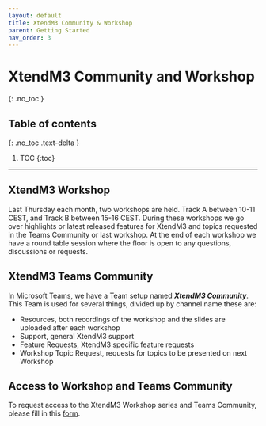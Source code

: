 ```yaml
---
layout: default
title: XtendM3 Community & Workshop
parent: Getting Started
nav_order: 3
---
```


# XtendM3 Community and Workshop
{: .no_toc }

## Table of contents
{: .no_toc .text-delta }

1. TOC
{:toc}

---


## XtendM3 Workshop
Last Thursday each month, two workshops are held. Track A between 10-11 CEST, and Track B between 15-16 CEST. During these workshops we go over highlights or latest released features for XtendM3 and topics requested in the Teams Community or last workshop. At the end of each workshop we have a round table session where the floor is open to any questions, discussions or requests.

## XtendM3 Teams Community
In Microsoft Teams, we have a Team setup named __*XtendM3 Community*__. This Team is used for several things, divided up by channel name these are:
- Resources, both recordings of the workshop and the slides are uploaded after each workshop
- Support, general XtendM3 support
- Feature Requests, XtendM3 specific feature requests
- Workshop Topic Request, requests for topics to be presented on next Workshop

## Access to Workshop and Teams Community
To request access to the XtendM3 Workshop series and Teams Community, please fill in this [form](https://forms.office.com/r/g4KHVYyH59).


